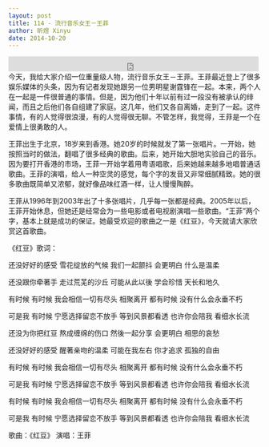 ```yaml
---
layout: post
title: 114 - 流行音乐女王－王菲
author: 昕煜 Xinyu
date: 2014-10-20
---
```


<iframe src="https://archive.org/embed/slowchinese_201909/Slow_Chinese_114.mp3" width="500" height="30" frameborder="0" webkitallowfullscreen="true" mozallowfullscreen="true" allowfullscreen></iframe>
今天，我给大家介绍一位重量级人物，流行音乐女王－王菲。王菲最近登上了很多娱乐媒体的头条，因为有记者发现她跟另一位男明星谢霆锋在一起。本来，两个人在一起是一件很普通的事情。但是，因为他们十年以前有过一段没有被承认的绯闻，而且之后他们各自组建了家庭。这几年，他们又各自离婚，走到了一起。这件事情，有的人觉得很浪漫，有的人觉得很无聊。不管怎样，我觉得，王菲是一个在爱情上很勇敢的人。

王菲出生于北京，18岁来到香港。她20岁的时候就发了第一张唱片。一开始，她按照当时的做法，翻唱了很多经典的歌曲。后来，她开始大胆地实验自己的音乐。因为要打开香港的市场，王菲一开始学着用粤语唱歌，后来她越来越多地唱普通话歌曲。王菲的演唱，给人一种空灵的感觉，每个字的发音又非常细腻精致。她的很多歌曲既简单又浓郁，就好像品味红酒一样，让人慢慢陶醉。

王菲从1996年到2003年出了十多张唱片，几乎每一张都是经典。2005年以后，王菲开始休息，但她还是经常会为一些电影或者电视剧演唱一些歌曲。“王菲”两个字，基本上就是成功的保证。她最受欢迎的歌曲之一是《红豆》，今天就请大家欣赏这首歌曲。

《红豆》歌词：

还没好好的感受
雪花绽放的气候
我们一起颤抖
会更明白 什么是温柔

还没跟你牵著手
走过荒芜的沙丘
可能从此以後 学会珍惜
天长和地久

有时候 有时候
我会相信一切有尽头
相聚离开 都有时候
没有什么会永垂不朽

可是我 有时候
宁愿选择留恋不放手
等到风景都看透
也许你会陪我 看细水长流

还没为你把红豆
熬成缠绵的伤口
然後一起分享
会更明白 相思的哀愁

还没好好的感受
醒著亲吻的温柔
可能在我左右
你才追求 孤独的自由

有时候 有时候
我会相信一切有尽头
相聚离开 都有时候
没有什么会永垂不朽

可是我 有时候
宁愿选择留恋不放手
等到风景都看透
也许你会陪我 看细水长流

有时候 有时候
我会相信一切有尽头
相聚离开 都有时候
没有什么会永垂不朽

可是我 有时候
宁愿选择留恋不放手
等到风景都看透
也许你会陪我 看细水长流

歌曲：《红豆》
 演唱：王菲

